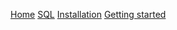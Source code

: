 [Home](https://github.com/agershun/alasql/wiki)
[SQL](https://github.com/agershun/alasql/wiki/Sql)
[Installation](https://github.com/agershun/alasql/wiki/Installation)
[Getting started](https://github.com/agershun/alasql/wiki/Getting%20started)